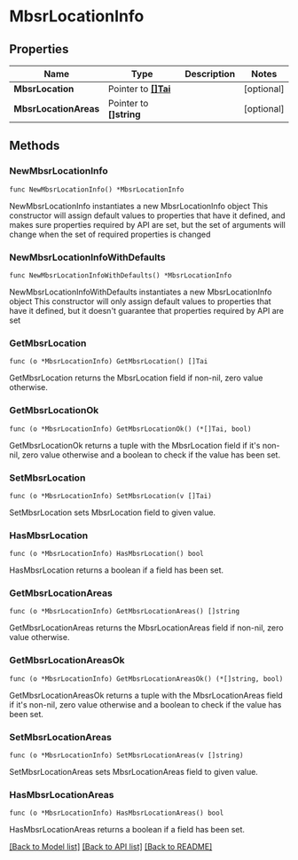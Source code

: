 # MbsrLocationInfo

## Properties

Name | Type | Description | Notes
------------ | ------------- | ------------- | -------------
**MbsrLocation** | Pointer to [**[]Tai**](Tai.md) |  | [optional] 
**MbsrLocationAreas** | Pointer to **[]string** |  | [optional] 

## Methods

### NewMbsrLocationInfo

`func NewMbsrLocationInfo() *MbsrLocationInfo`

NewMbsrLocationInfo instantiates a new MbsrLocationInfo object
This constructor will assign default values to properties that have it defined,
and makes sure properties required by API are set, but the set of arguments
will change when the set of required properties is changed

### NewMbsrLocationInfoWithDefaults

`func NewMbsrLocationInfoWithDefaults() *MbsrLocationInfo`

NewMbsrLocationInfoWithDefaults instantiates a new MbsrLocationInfo object
This constructor will only assign default values to properties that have it defined,
but it doesn't guarantee that properties required by API are set

### GetMbsrLocation

`func (o *MbsrLocationInfo) GetMbsrLocation() []Tai`

GetMbsrLocation returns the MbsrLocation field if non-nil, zero value otherwise.

### GetMbsrLocationOk

`func (o *MbsrLocationInfo) GetMbsrLocationOk() (*[]Tai, bool)`

GetMbsrLocationOk returns a tuple with the MbsrLocation field if it's non-nil, zero value otherwise
and a boolean to check if the value has been set.

### SetMbsrLocation

`func (o *MbsrLocationInfo) SetMbsrLocation(v []Tai)`

SetMbsrLocation sets MbsrLocation field to given value.

### HasMbsrLocation

`func (o *MbsrLocationInfo) HasMbsrLocation() bool`

HasMbsrLocation returns a boolean if a field has been set.

### GetMbsrLocationAreas

`func (o *MbsrLocationInfo) GetMbsrLocationAreas() []string`

GetMbsrLocationAreas returns the MbsrLocationAreas field if non-nil, zero value otherwise.

### GetMbsrLocationAreasOk

`func (o *MbsrLocationInfo) GetMbsrLocationAreasOk() (*[]string, bool)`

GetMbsrLocationAreasOk returns a tuple with the MbsrLocationAreas field if it's non-nil, zero value otherwise
and a boolean to check if the value has been set.

### SetMbsrLocationAreas

`func (o *MbsrLocationInfo) SetMbsrLocationAreas(v []string)`

SetMbsrLocationAreas sets MbsrLocationAreas field to given value.

### HasMbsrLocationAreas

`func (o *MbsrLocationInfo) HasMbsrLocationAreas() bool`

HasMbsrLocationAreas returns a boolean if a field has been set.


[[Back to Model list]](../README.md#documentation-for-models) [[Back to API list]](../README.md#documentation-for-api-endpoints) [[Back to README]](../README.md)


